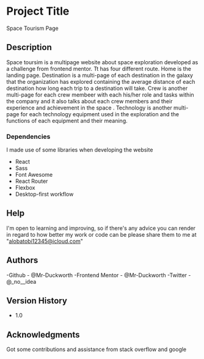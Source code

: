# Project Title

Space Tourism Page

## Description

Space toursim is a multipage website about space exploration developed as a challenge from frontend mentor. Tt has four different route. Home is the landing page. Destination is a multi-page of each destination in the galaxy that the organization has explored containing the average distance of each destination how long each trip to a destination will take. Crew is another multi-page for each crew membeer with each his/her role and tasks within the company and it also talks about each crew members and their experience and achievement in the space . Technology is another multi-page for each technology equipment used in the exploration and the functions of each equipment and their meaning.

### Dependencies

I made use of some libraries when developing the website
- React
- Sass
- Font Awesome
- React Router
- Flexbox
- Desktop-first workflow

## Help

I'm open to learning and improving, so if there's any advice you can render in regard to how better my work or code can be please share them to me at "alobatobi12345@icloud.com"

## Authors

-Github - @Mr-Duckworth
-Frontend Mentor - @Mr-Duckworth
-Twitter - @_no__idea

## Version History

- 1.0

## Acknowledgments

Got some contributions and assistance from stack overflow and google
